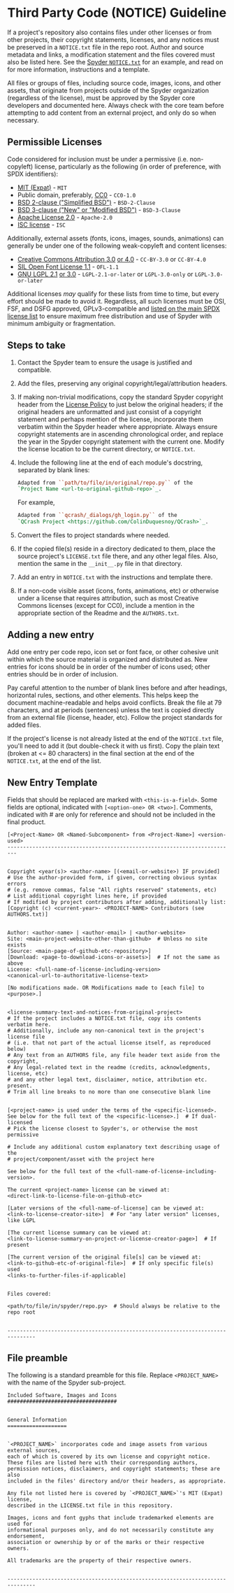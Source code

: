 # Third Party Code (NOTICE) Guideline

If a project's repository also contains files under other licenses or from other projects, their copyright statements, licenses, and any notices must be preserved in a `NOTICE.txt` file in the repo root.
Author and source metadata and links, a modification statement and the files covered must also be listed here.
See the [Spyder `NOTICE.txt`](https://github.com/spyder-ide/governance-and-guidelines/blob/main/PROJECT_LICENSE.md) for an example, and read on for more information, instructions and a template.

All files or groups of files, including source code, images, icons, and other assets, that originate from projects outside of the Spyder organization (regardless of the license), must be approved by the Spyder core developers and documented here.
Always check with the core team before attempting to add content from an external project, and only do so when necessary.


## Permissible Licenses

Code considered for inclusion must be under a permissive (i.e. non-copyleft) license, particularly as the following (in order of preference, with SPDX identifiers):

* [MIT (Expat)](https://spdx.org/licenses/MIT.html) - `MIT`
* Public domain, preferably, [CC0](https://spdx.org/licenses/CC0-1.0.html) - `CC0-1.0`
* [BSD 2-clause ("Simplified BSD")](https://spdx.org/licenses/BSD-2-Clause.html) - `BSD-2-Clause`
* [BSD 3-clause ("New" or "Modified BSD")](https://spdx.org/licenses/BSD-3-Clause.html) - `BSD-3-Clause`
* [Apache License 2.0](https://spdx.org/licenses/Apache-2.0.html) - `Apache-2.0`
* [ISC license](https://spdx.org/licenses/ISC.html) - `ISC`

Additionally, external assets (fonts, icons, images, sounds, animations) can generally be under one of the following weak-copyleft and content licenses:

* [Creative Commons Attribution 3.0](https://spdx.org/licenses/CC-BY-3.0.html) [or 4.0](https://spdx.org/licenses/CC-BY-4.0.html) - `CC-BY-3.0` or `CC-BY-4.0`
* [SIL Open Font License 1.1](https://spdx.org/licenses/OFL-1.1.html) - `OFL-1.1`
* [GNU LGPL 2.1](https://spdx.org/licenses/LGPL-2.1-or-later.html) [or 3.0](https://spdx.org/licenses/LGPL-3.0-or-later.html) - `LGPL-2.1-or-later` or `LGPL-3.0-only` or `LGPL-3.0-or-later`

Additional licenses *may* qualify for these lists from time to time, but every effort should be made to avoid it.
Regardless, all such licenses must be OSI, FSF, and DSFG approved, GPLv3-compatible and [listed on the main SPDX license list](https://spdx.org/licenses/) to ensure maximum free distribution and use of Spyder with minimum ambiguity or fragmentation.


## Steps to take

1. Contact the Spyder team to ensure the usage is justified and compatible.

2. Add the files, preserving any original copyright/legal/attribution headers.

3. If making non-trivial modifications, copy the standard Spyder copyright header from the [License Policy](https://github.com/spyder-ide/governance-and-guidelines/blob/main/LICENSE_POLICY.md) to just below the original headers; if the original headers are unformatted and just consist of a copyright statement and perhaps mention of the license, incorporate them verbatim within the Spyder header where appropriate. Always ensure copyright statements are in ascending chronological order, and replace the year in the Spyder copyright statement with the current one. Modify the license location to be the current directory, or `NOTICE.txt`.

4. Include the following line at the end of each module's docstring, separated by blank lines:

   ```rst
   Adapted from ``path/to/file/in/original/repo.py`` of the
   `Project Name <url-to-original-github-repo>`_.
   ```

   For example,

   ```rst
   Adapted from ``qcrash/_dialogs/gh_login.py`` of the
   `QCrash Project <https://github.com/ColinDuquesnoy/QCrash>`_.
   ```

5. Convert the files to project standards where needed.

6. If the copied file(s) reside in a directory dedicated to them, place the source project's `LICENSE.txt` file there, and any other legal files. Also, mention the same in the `__init__.py` file in that directory.

7. Add an entry in `NOTICE.txt` with the instructions and template there.

8. If a non-code visible asset (icons, fonts, animations, etc) or otherwise under a license that requires attribution, such as most Creative Commons licenses (except for CC0), include a mention in the appropriate section of the Readme and the `AUTHORS.txt`.


## Adding a new entry

Add one entry per code repo, icon set or font face, or other cohesive unit within which the source material is organized and distributed as.
New entries for icons should be in order of the number of icons used; other entries should be in order of inclusion.

Pay careful attention to the number of blank lines before and after headings, horizontal rules, sections, and other elements.
This helps keep the document machine-readable and helps avoid conflicts.
Break the file at 79 characters, and at periods (sentences) unless the text is copied directly from an external file (license, header, etc).
Follow the project standards for added files.

If the project's license is not already listed at the end of the `NOTICE.txt` file, you'll need to add it (but double-check it with us first).
Copy the plain text (broken at <= 80 characters) in the final section at the end of the `NOTICE.txt`, at the end of the list.


## New Entry Template


Fields that should be replaced are marked with `<this-is-a-field>`.
Some fields are optional, indicated with `[<option-one> OR <two>]`.
Comments, indicated with # are only for reference and should not be included in the final product.

```text
[<Project-Name> OR <Named-Subcomponent> from <Project-Name>] <version-used>
-------------------------------------------------------------------------


Copyright <year(s)> <author-name> [(<email-or-website>) IF provided]
# Use the author-provided form, if given, correcting obvious syntax errors
# (e.g. remove commas, false "All rights reserved" statements, etc)
# List additional copyright lines here, if provided
# If modified by project contributors after adding, additionally list:
[Copyright (c) <current-year>- <PROJECT-NAME> Contributors (see AUTHORS.txt)]


Author: <author-name> | <author-email> | <author-website>
Site: <main-project-website-other-than-github>  # Unless no site exists
[Source: <main-page-of-github-etc-repository>]
[Download: <page-to-download-icons-or-assets>]  # If not the same as above
License: <full-name-of-license-including-version>
<canonical-url-to-authoritative-license-text>

[No modifications made. OR Modifications made to [each file] to <purpose>.]


<license-summary-text-and-notices-from-original-project>
# If the project includes a NOTICE.txt file, copy its contents verbatim here.
# Additionally, include any non-canonical text in the project's license file
# (i.e. that not part of the actual license itself, as reproduced below)
# Any text from an AUTHORS file, any file header text aside from the copyright,
# Any legal-related text in the readme (credits, acknowledgments, license, etc)
# and any other legal text, disclaimer, notice, attribution etc. present.
# Trim all line breaks to no more than one consecutive blank line


[<project-name> is used under the terms of the <specific-licensed>.
See below for the full text of the <specific-license>.]  # If dual-licensed
# Pick the license closest to Spyder's, or otherwise the most permissive

# Include any additional custom explanatory text describing usage of the
# project/component/asset with the project here

See below for the full text of the <full-name-of-license-including-version>.

The current <project-name> license can be viewed at:
<direct-link-to-license-file-on-github-etc>

[Later versions of the <full-name-of-license] can be viewed at:
<link-to-license-creator-site>]  # For "any later version" licenses, like LGPL

[The current license summary can be viewed at:
<link-to-license-summary-on-project-or-license-creator-page>]  # If present

[The current version of the original file[s] can be viewed at:
<link-to-github-etc-of-original-file>]  # If only specific file(s) used
<links-to-further-files-if-applicable]


Files covered:

<path/to/file/in/spyder/repo.py>  # Should always be relative to the repo root


-------------------------------------------------------------------------------
```


## File preamble

The following is a standard preamble for this file.
Replace `<PROJECT_NAME>` with the name of the Spyder sub-project.

```text
Included Software, Images and Icons
###################################


General Information
===================


`<PROJECT_NAME>` incorporates code and image assets from various external sources,
each of which is covered by its own license and copyright notice.
These files are listed here with their corresponding authors,
permission notices, disclaimers, and copyright statements; these are also
included in the files' directory and/or their headers, as appropriate.

Any file not listed here is covered by `<PROJECT_NAME>`'s MIT (Expat) license,
described in the LICENSE.txt file in this repository.

Images, icons and font gyphs that include trademarked elements are used for
informational purposes only, and do not necessarily constitute any endorsement,
association or ownership by or of the marks or their respective owners.

All trademarks are the property of their respective owners.


-------------------------------------------------------------------------------
```
